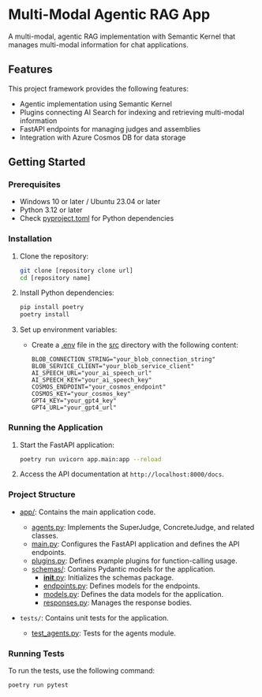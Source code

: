 # Multi-Modal Agentic RAG App

A multi-modal, agentic RAG implementation with Semantic Kernel that manages multi-modal information for chat applications.

## Features

This project framework provides the following features:

* Agentic implementation using Semantic Kernel
* Plugins connecting AI Search for indexing and retrieving multi-modal information
* FastAPI endpoints for managing judges and assemblies
* Integration with Azure Cosmos DB for data storage

## Getting Started

### Prerequisites

- Windows 10 or later / Ubuntu 23.04 or later
- Python 3.12 or later
- Check [pyproject.toml](pyproject.toml) for Python dependencies

### Installation

1. Clone the repository:
    ```sh
    git clone [repository clone url]
    cd [repository name]
    ```

2. Install Python dependencies:
    ```sh
    pip install poetry
    poetry install
    ```

3. Set up environment variables:
    - Create a [.env](http://_vscodecontentref_/0) file in the [src](http://_vscodecontentref_/1) directory with the following content:
        ```env
        BLOB_CONNECTION_STRING="your_blob_connection_string"
        BLOB_SERVICE_CLIENT="your_blob_service_client"
        AI_SPEECH_URL="your_ai_speech_url"
        AI_SPEECH_KEY="your_ai_speech_key"
        COSMOS_ENDPOINT="your_cosmos_endpoint"
        COSMOS_KEY="your_cosmos_key"
        GPT4_KEY="your_gpt4_key"
        GPT4_URL="your_gpt4_url"
        ```

### Running the Application

1. Start the FastAPI application:
    ```sh
    poetry run uvicorn app.main:app --reload
    ```

2. Access the API documentation at `http://localhost:8000/docs`.

### Project Structure

- [app/](http://_vscodecontentref_/2): Contains the main application code.
  - [agents.py](http://_vscodecontentref_/3): Implements the SuperJudge, ConcreteJudge, and related classes.
  - [main.py](http://_vscodecontentref_/4): Configures the FastAPI application and defines the API endpoints.
  - [plugins.py](http://_vscodecontentref_/5): Defines example plugins for function-calling usage.
  - [schemas/](http://_vscodecontentref_/6): Contains Pydantic models for the application.
    - [__init__.py](http://_vscodecontentref_/7): Initializes the schemas package.
    - [endpoints.py](http://_vscodecontentref_/8): Defines models for the endpoints.
    - [models.py](http://_vscodecontentref_/9): Defines the data models for the application.
    - [responses.py](http://_vscodecontentref_/10): Manages the response bodies.

- `tests/`: Contains unit tests for the application.
  - [test_agents.py](http://_vscodecontentref_/11): Tests for the agents module.

### Running Tests

To run the tests, use the following command:
```sh
poetry run pytest
